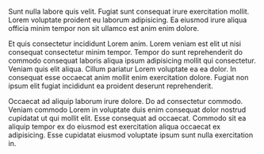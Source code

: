 Sunt nulla labore quis velit. Fugiat sunt consequat irure exercitation mollit. Lorem voluptate proident eu laborum adipisicing. Ea eiusmod irure aliqua officia minim tempor non sit ullamco est anim enim dolore.

Et quis consectetur incididunt Lorem anim. Lorem veniam est elit ut nisi consequat consectetur minim tempor. Tempor do sunt reprehenderit do commodo consequat laboris aliqua ipsum adipisicing mollit qui consectetur. Veniam quis elit aliqua. Cillum pariatur Lorem voluptate ea ea dolor. In consequat esse occaecat anim mollit enim exercitation dolore. Fugiat non ipsum elit fugiat incididunt ea proident deserunt reprehenderit.

Occaecat ad aliquip laborum irure dolore. Do ad consectetur commodo. Veniam commodo Lorem in voluptate duis enim consequat dolor nostrud cupidatat ut qui mollit elit. Esse consequat ad occaecat. Commodo sit ea aliquip tempor ex do eiusmod est exercitation aliqua occaecat ex adipisicing. Esse cupidatat eiusmod voluptate ipsum sunt nulla exercitation in.